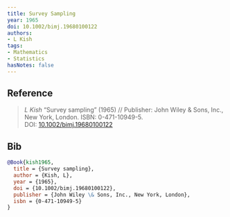 ```yaml
---
title: Survey Sampling
year: 1965
doi: 10.1002/bimj.19680100122
authors:
- L Kish
tags:
- Mathematics
- Statistics
hasNotes: false
---
```


## Reference

> <i>L Kish</i> “Survey sampling” (1965) // Publisher: John Wiley \& Sons, Inc., New York, London. ISBN:&nbsp;0-471-10949-5. DOI:&nbsp;<a href='https://doi.org/10.1002/bimj.19680100122'>10.1002/bimj.19680100122</a>

## Bib

```bib
@Book{kish1965,
  title = {Survey sampling},
  author = {Kish, L},
  year = {1965},
  doi = {10.1002/bimj.19680100122},
  publisher = {John Wiley \& Sons, Inc., New York, London},
  isbn = {0-471-10949-5}
}
```
